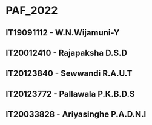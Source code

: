 # PAF_2022
## IT19091112 -  W.N.Wijamuni-Y
## IT20012410 -  Rajapaksha D.S.D
## IT20123840 -  Sewwandi R.A.U.T
## IT20123772 -  Pallawala P.K.B.D.S
## IT20033828 -  Ariyasinghe P.A.D.N.I 
